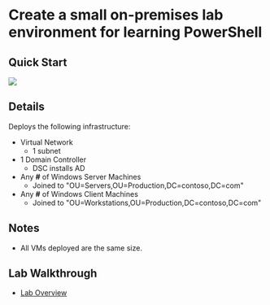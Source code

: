 # Create a small on-premises lab environment for learning PowerShell

## Quick Start

<a href="https://portal.azure.com/#create/Microsoft.Template/uri/https%3A%2F%2Fraw.githubusercontent.com%2Fmicrosoft%2FPowerShellGetReal%2Fmaster%2FAD-PowerShell-Lab%2Fdeploy.json" target="_blank"><img src="http://azuredeploy.net/deploybutton.png"/></a>

## Details

Deploys the following infrastructure:

* Virtual Network
  * 1 subnet
* 1 Domain Controller
  * DSC installs AD
* Any **#** of Windows Server Machines
  * Joined to "OU=Servers,OU=Production,DC=contoso,DC=com"
* Any **#** of Windows Client Machines
  * Joined to "OU=Workstations,OU=Production,DC=contoso,DC=com"

## Notes

* All VMs deployed are the same size.

## Lab Walkthrough

* [Lab Overview](./Labs/readme.md)
